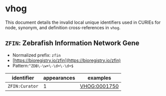 # vhog

This document details the invalid local unique identifiers used in CURIEs
for node, synonym, and definition cross-references in `vhog`.


## `ZFIN`: Zebrafish Information Network Gene

- Normalized prefix: `zfin`
- [https://bioregistry.io/zfin](https://bioregistry.io/zfin)
- Pattern:`^ZDB\-\w+\-\d+\-\d+$`

| identifier     |   appearances | examples                                            |
|----------------|---------------|-----------------------------------------------------|
| `ZFIN:Curator` |             1 | [VHOG:0001750](https://bioregistry.io/VHOG:0001750) |

